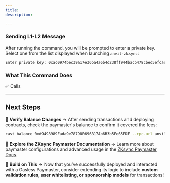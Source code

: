 ```yaml
---
title: 
description: 

---
```


### **Sending L1-L2 Message**  

After running the command, you will be prompted to enter a private key. Select one from the list displayed when launching `anvil-zksync`:  

```bash
Enter private key: 0xac0974bec39a17e36ba4a6b4d238ff944bacb478cbed5efcae784d7bf4f2ff80
```

### **What This Command Does**  
✅ Calls

---

## **Next Steps**  

🎯 **Verify Balance Changes** → After sending transactions and deploying contracts, check the paymaster's balance to confirm it covered the fees:  

```sh
cast balance 0xd9498989Fada9e78798F696B17Ab6B3b5Fe65FDF --rpc-url anvil-zksync | cast from-wei
```

📖 **Explore the ZKsync Paymaster Documentation** → Learn more about paymaster configurations and advanced usage in the
[ZKsync Paymaster Docs](https://docs.zksync.io/zksync-era/unique-features/paymaster).

🚀 **Build on This** → Now that you’ve successfully deployed and interacted with a Gasless Paymaster,
consider extending its logic to include **custom validation rules, user whitelisting, or sponsorship models** for transactions!
